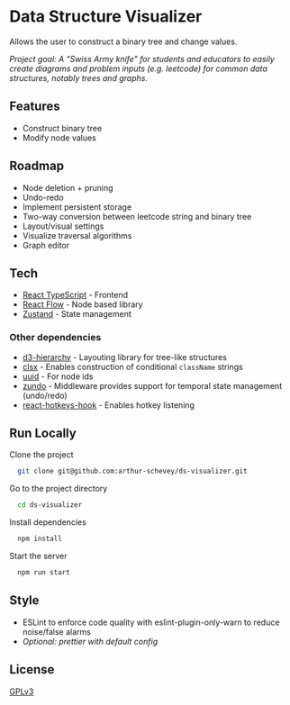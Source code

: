 # Data Structure Visualizer

Allows the user to construct a binary tree and change values.

_Project goal: A "Swiss Army knife" for students and educators to easily create diagrams and problem inputs (e.g. leetcode) for common data structures, notably trees and graphs._

## Features

- Construct binary tree
- Modify node values

## Roadmap

- Node deletion + pruning
- Undo-redo
- Implement persistent storage
- Two-way conversion between leetcode string and binary tree
- Layout/visual settings
- Visualize traversal algorithms
- Graph editor

## Tech

- [React TypeScript]() - Frontend
- [React Flow]() - Node based library
- [Zustand]() - State management

### Other dependencies

- [d3-hierarchy]() - Layouting library for tree-like structures
- [clsx]() - Enables construction of conditional `className` strings
- [uuid]() - For node ids
- [zundo]() - Middleware provides support for temporal state management (undo/redo)
- [react-hotkeys-hook]() - Enables hotkey listening
## Run Locally

Clone the project

```bash
  git clone git@github.com:arthur-schevey/ds-visualizer.git
```

Go to the project directory

```bash
  cd ds-visualizer
```

Install dependencies

```bash
  npm install
```

Start the server

```bash
  npm run start
```

## Style

- ESLint to enforce code quality with eslint-plugin-only-warn to reduce noise/false alarms
- _Optional: prettier with default config_

## License

[GPLv3](https://choosealicense.com/licenses/gpl-3.0/)
